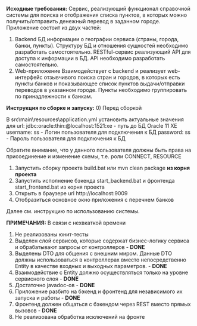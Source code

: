 **Исходные требования:**
Сервис, реализующий функционал справочной системы для поиска и отображения списка пунктов, в которых можно получить/отправить денежный перевод в заданном городе.
Приложение состоит из двух частей:
1.	Backend
БД информации о географии сервиса (страны, города, банки, пункты). Структуру БД и отношения сущностей необходимо разработать самостоятельно.
RESTful-сервис реализующий API для доступа к информации в БД. API необходимо разработать самостоятельно.
2.	Web-приложение
Взаимодействует c backend и реализует web-интерфейс отзывчивого поиска стран и городов, в которых есть пункты банков и показывающее список пунктов выдачи/отправки переводов в указанном городе. Пункты необходимо группировать по принадлежности к банкам.


**Инструкция по сборке и запуску:**
0) Перед сборкой

В src\main\resources\application.yml установить актуальные значения для 
        url: jdbc:oracle:thin:@localhost:1521:xe	-	путь до БД Oracle 11 XE
        username: ss 					-	Логин пользователя для подключения к БД
        password: ss					-	Пароль пользователя для подключения к БД

Обратите внимание, что у данного пользователя должны быть права на присоединение и изменение схемы, т.е. роли CONNECT, RESOURCE

1) Запустить сборку проекта build.bat или mvn clean package **из корня проекта**
2) Запустить исполнение бэкенда start_backend.bat и фронтенда start_frontend.bat из корня проекта
3) Открыть в браузере url http://localhost:9009
4) Отобразиться основное окно приложения с перечнем банков

Далее см. инструкцию по использованию системы.

**ПРИМЕЧАНИЯ:**
В связи с нехвкаткой времени
1) Не реализованы юнит-тесты 
2) Выделен слой сервисов,  которые содержат бизнес-логику сервиса и обрабатывают запросы от контроллеров - **DONE**
3) Выделены DTO для общения с внешним миром. Данные DTO должны использоваться в контроллерах вместо непосредственно Entity в
качестве входных и выходных параметров. - **DONE**
4) Взаимодействие с Entity должно осуществляться только на уровне сервисного слоя - **DONE**
5) Достаточно javadoc-ов - **DONE**
6) Приложение разбито на бэкенд и фронтенд для независимого их запуска и работы - **DONE**
7) Фронтенд должен общаться с бэкендом через REST вместо прямых вызовов - **DONE**  
8) Не реализована обработка исключений на фронте
   
